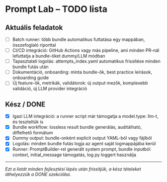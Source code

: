 # Prompt Lab – TODO lista

## Aktuális feladatok

- [ ] Batch runner: több bundle automatikus futtatása egy mappában, összefoglaló riporttal
- [ ] CI/CD integráció: GitHub Actions vagy más pipeline, ami minden PR-nál lefuttatja a bundle-öket dummy/LLM módban
- [ ] Tapasztalati logolás: attempts_index.yaml automatikus frissítése minden bundle futás után
- [ ] Dokumentáció, onboarding: minta bundle-ök, best practice leírások, onboarding guide
- [ ] Új feature-ök, metrikák, validátorok: új output mezők, komplexebb validáció, új LLM provider integráció

## Kész / DONE

- [x] Igazi LLM integráció: a runner script már támogatja a model.type: llm-t, és teszteltük is
- [x] Bundle workflow: lossless result bundle generálás, auditálható, diffelhető formátum
- [x] Dummy output: bundle-onként explicit output YAML-ból vagy fájlból
- [x] Logolás: minden bundle futás logja az agent saját logmappájába kerül
- [x] Runner: PromptBuilder-rel generált system prompt, bundle inputból context, initial_message támogatás, log.py loggert használja

---

*Ezt a listát minden fejlesztési lépés után frissítjük, a kész tételeket áthelyezzük a DONE szekcióba.* 